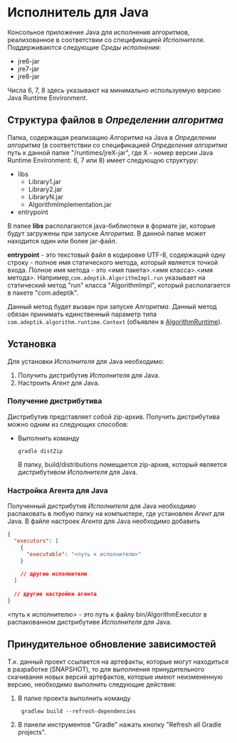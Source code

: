 # Исполнитель для Java

Консольное приложение Java для исполнения алгоритмов, реализованное в соответствии со спецификацией *Исполнителя*.
Поддерживаются следующие *Среды исполнения*:

  * jre6-jar
  * jre7-jar
  * jre8-jar

Числа 6, 7, 8 здесь указывают на минимально используемую версию Java Runtime Environment.
  
## Структура файлов в *Определении алгоритма*

Папка, содержащая реализацию *Алгоритма* на Java в *Определении алгоритма* (в соответствии со спецификацией *Определения алгоритма* путь к данной папке "/runtimes/jreX-jar", где X - номер версии Java Runtime Environment: 6, 7 или 8) имеет следующую структуру:

  * libs
    * Library1.jar
    * Library2.jar
    * LibraryN.jar
    * AlgorithmImplementation.jar
  * entrypoint
  
В папке **libs** располагаются java-библиотеки в формате jar, которые будут загружены при запуске *Алгоритма*. В данной папке может находится один или более jar-файл.
  
**entrypoint** - это текстовый файл в кодировке UTF-8, содержащий одну строку - полное имя статического метода, который является точкой входа.
Полное имя метода - это <имя пакета>.<имя класса>.<имя метода>. Например,`com.adeptik.AlgorithmImpl.run` указывает на статический метод "run" класса "AlgorithmImpl", который располагается в пакете "com.adeptik". 

Данный метод будет вызван при запуске *Алгоритма*.
Данный метод обязан принимать единственный параметр типа `com.adeptik.algorithm.runtime.Context` (объявлен в [AlgorithmRuntime](../AlgorithmRuntime/README.md)).

## Установка

Для установки *Исполнителя* для Java необходимо:

  1. Получить дистрибутив *Исполнителя* для Java.
  2. Настроить *Агент* для Java.
  
### Получение дистрибутива

Дистрибутив представляет собой zip-архив. Получить дистрибутива можно одним из следующих способов:

  * Выполнить команду
   
        gradle distZip
        
    В папку, build/distributions помещается zip-архив, который является дистрибутивом *Исполнителя* для Java.    
    
### Настройка Агента для Java

Полученный дистрибутив *Исполнителя* для Java необходимо распаковать в любую папку на компьютере, где установлен *Агент* для Java.
В файле настроек *Агента* для Java необходимо добавить

```json
{
  "executors": [
    {
      "executable": "<путь к исполнителю>"
    }
    
    // другие исполнители
  ]
  
  // другие настройки агента
}
```

<путь к исполнителю> - это путь к файлу bin/AlgorithmExecutor в распакованном дистрибутиве *Исполнителя* для Java.

## Принудительное обновление зависимостей

Т.к. данный проект ссылается на артефакты, которые могут находиться в разработке (SNAPSHOT), то для выполнения принудительного скачивания новых версий артефактов, которые имеют неизмененную версию, необходимо выполнить следующие действия:
 
  1. В папке проекта выполнить команду
   
          gradlew build --refresh-dependencies
          
  2. В панели инструментов "Gradle" нажать кнопку "Refresh all Gradle projects".